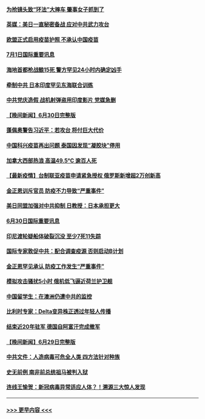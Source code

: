 #### [为抢镜头致“环法”大摔车 肇事女子抓到了](../pages/prog202/a103155666.md?t=07012051) 
#### [英媒：美日一直秘密备战 应对中共武力攻台](../pages/prog202/a103155725.md?t=07012051) 
#### [欧盟正式启用疫苗护照 不承认中国疫苗](../pages/prog202/a103155681.md?t=07012051) 
#### [7月1日国际重要讯息](../pages/prog202/a103155709.md?t=07012051) 
#### [海地首都枪战酿15死 警方罕见24小时内确定凶手](../pages/prog202/a103155550.md?t=07012051) 
#### [牵制中共 日本印度罕见东海联合训练](../pages/prog202/a103155490.md?t=07012051) 
#### [中共党庆造假 战机射弹盗用印度影片 党媒急删](../pages/prog202/a103155497.md?t=07012051) 
#### [【晚间新闻】6月30日完整版](../pages/prog202/a103155480.md?t=07012051) 
#### [蓬佩奥警告习近平：若攻台 将付巨大代价](../pages/prog202/a103155310.md?t=07012051) 
#### [中国科兴疫苗再出问题 泰国因发现“凝胶块”停用](../pages/prog202/a103154901.md?t=07012051) 
#### [加拿大西部热浪 高温49.5°C 逾百人死](../pages/prog202/a103155022.md?t=07012051) 
#### [【最新疫情】台制联亚疫苗申请紧急授权 俄罗斯新增超2万创新高](../pages/prog202/a103155002.md?t=07012051) 
#### [金正恩训斥官员 防疫不力导致“严重事件”](../pages/prog202/a103154979.md?t=07012051) 
#### [美日同盟加强对中共抑制 日教授：日本承担更大](../pages/prog202/a103154793.md?t=07012051) 
#### [6月30日国际重要讯息](../pages/prog202/a103154787.md?t=07012051) 
#### [印尼渡轮疑船体破裂沉没 至少7死11失踪](../pages/prog202/a103154765.md?t=07012051) 
#### [国际专家敦促中共：配合调查疫源 否则启动B计划](../pages/prog202/a103154726.md?t=07012051) 
#### [金正恩罕见承认 防疫工作发生“严重事件”](../pages/prog202/a103154699.md?t=07012051) 
#### [模拟攻击骚扰5小时 俄机低飞逼近荷兰护卫舰](../pages/prog202/a103154673.md?t=07012051) 
#### [中国留学生：在澳洲仍遭中共的监控](../pages/prog202/a103154655.md?t=07012051) 
#### [比利时专家：Delta变异株正透过年轻人传播](../pages/prog202/a103154563.md?t=07012051) 
#### [结束近20年驻军 德国自阿富汗完成撤军](../pages/prog202/a103154495.md?t=07012051) 
#### [【晚间新闻】6月29日完整版](../pages/prog202/a103154474.md?t=07012051) 
#### [中共文件：人造病毒可危全人类 四方法针对种族](../pages/prog202/a103153274.md?t=07012051) 
#### [史无前例 南非前总统祖马被判入狱](../pages/prog202/a103154170.md?t=07012051) 
#### [连线王愉贺：新冠病毒异常适应人体？！溯源三大惊人发现](../pages/prog202/a103153334.md?t=07012051) 

----
#### [ >>> 更早内容 <<< ](../indexes/prog202-earlier.md)
